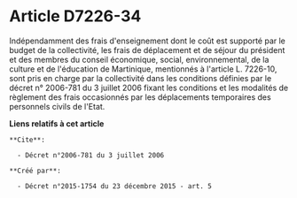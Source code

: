 # Article D7226-34

Indépendamment des frais d'enseignement dont le coût est supporté par le budget de la collectivité, les frais de déplacement
et de séjour du président et des membres du conseil économique, social, environnemental, de la culture et de l'éducation de
Martinique, mentionnés à l'article L. 7226-10, sont pris en charge par la collectivité dans les conditions définies par le 
décret n° 2006-781 du 3 juillet 2006
fixant les conditions et les modalités de règlement des frais occasionnés par les déplacements temporaires des personnels
civils de l'Etat.

**Liens relatifs à cet article**

	**Cite**:

	  - Décret n°2006-781 du 3 juillet 2006

	**Créé par**:

	  - Décret n°2015-1754 du 23 décembre 2015 - art. 5

